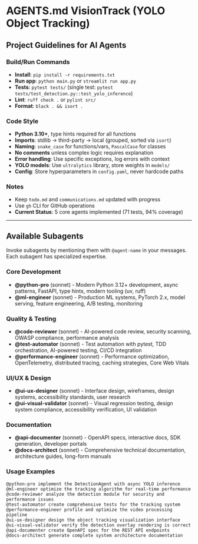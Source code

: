 # AGENTS.md VisionTrack (YOLO Object Tracking)

## Project Guidelines for AI Agents

### Build/Run Commands
- **Install**: `pip install -r requirements.txt`
- **Run app**: `python main.py` or `streamlit run app.py`
- **Tests**: `pytest tests/` (single test: `pytest tests/test_detection.py::test_yolo_inference`)
- **Lint**: `ruff check .` or `pylint src/`
- **Format**: `black . && isort .`

### Code Style
- **Python 3.10+**, type hints required for all functions
- **Imports**: stdlib → third-party → local (grouped, sorted via `isort`)
- **Naming**: `snake_case` for functions/vars, `PascalCase` for classes
- **No comments** unless complex logic requires explanation
- **Error handling**: Use specific exceptions, log errors with context
- **YOLO models**: Use `ultralytics` library, store weights in `models/`
- **Config**: Store hyperparameters in `config.yaml`, never hardcode paths

### Notes
- Keep `todo.md` and `communications.md` updated with progress
- Use `gh` CLI for GitHub operations
- **Current Status**: 5 core agents implemented (71 tests, 94% coverage)

---

## Available Subagents

Invoke subagents by mentioning them with `@agent-name` in your messages. Each subagent has specialized expertise.

### Core Development
- **@python-pro** (sonnet) - Modern Python 3.12+ development, async patterns, FastAPI, type hints, modern tooling (uv, ruff)
- **@ml-engineer** (sonnet) - Production ML systems, PyTorch 2.x, model serving, feature engineering, A/B testing, monitoring

### Quality & Testing
- **@code-reviewer** (sonnet) - AI-powered code review, security scanning, OWASP compliance, performance analysis
- **@test-automator** (sonnet) - Test automation with pytest, TDD orchestration, AI-powered testing, CI/CD integration
- **@performance-engineer** (sonnet) - Performance optimization, OpenTelemetry, distributed tracing, caching strategies, Core Web Vitals

### UI/UX & Design
- **@ui-ux-designer** (sonnet) - Interface design, wireframes, design systems, accessibility standards, user research
- **@ui-visual-validator** (sonnet) - Visual regression testing, design system compliance, accessibility verification, UI validation

### Documentation
- **@api-documenter** (sonnet) - OpenAPI specs, interactive docs, SDK generation, developer portals
- **@docs-architect** (sonnet) - Comprehensive technical documentation, architecture guides, long-form manuals

### Usage Examples
```
@python-pro implement the DetectionAgent with async YOLO inference
@ml-engineer optimize the tracking algorithm for real-time performance
@code-reviewer analyze the detection module for security and performance issues
@test-automator create comprehensive tests for the tracking system
@performance-engineer profile and optimize the video processing pipeline
@ui-ux-designer design the object tracking visualization interface
@ui-visual-validator verify the detection overlay rendering is correct
@api-documenter create OpenAPI spec for the REST API endpoints
@docs-architect generate complete system architecture documentation
```
